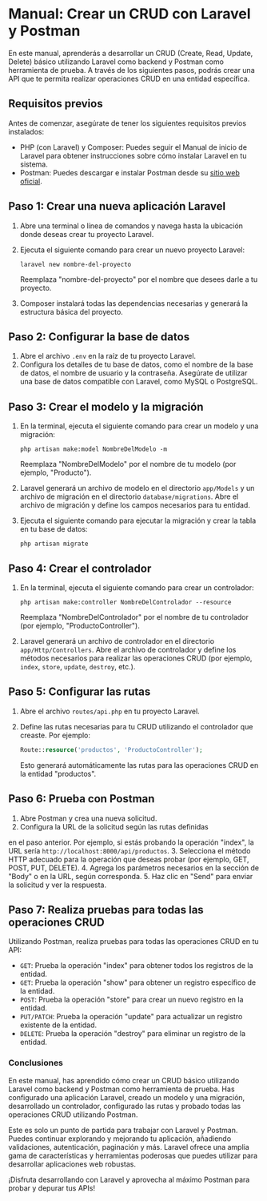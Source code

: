 # Manual: Crear un CRUD con Laravel y Postman

En este manual, aprenderás a desarrollar un CRUD (Create, Read, Update, Delete) básico utilizando Laravel como backend y Postman como herramienta de prueba. A través de los siguientes pasos, podrás crear una API que te permita realizar operaciones CRUD en una entidad específica.

## Requisitos previos

Antes de comenzar, asegúrate de tener los siguientes requisitos previos instalados:

- PHP (con Laravel) y Composer: Puedes seguir el Manual de inicio de Laravel para obtener instrucciones sobre cómo instalar Laravel en tu sistema.
- Postman: Puedes descargar e instalar Postman desde su [sitio web oficial](https://www.postman.com).

## Paso 1: Crear una nueva aplicación Laravel

1. Abre una terminal o línea de comandos y navega hasta la ubicación donde deseas crear tu proyecto Laravel.
2. Ejecuta el siguiente comando para crear un nuevo proyecto Laravel:

   ```
   laravel new nombre-del-proyecto
   ```

   Reemplaza "nombre-del-proyecto" por el nombre que desees darle a tu proyecto.

3. Composer instalará todas las dependencias necesarias y generará la estructura básica del proyecto.

## Paso 2: Configurar la base de datos

1. Abre el archivo `.env` en la raíz de tu proyecto Laravel.
2. Configura los detalles de tu base de datos, como el nombre de la base de datos, el nombre de usuario y la contraseña. Asegúrate de utilizar una base de datos compatible con Laravel, como MySQL o PostgreSQL.

## Paso 3: Crear el modelo y la migración

1. En la terminal, ejecuta el siguiente comando para crear un modelo y una migración:

   ```
   php artisan make:model NombreDelModelo -m
   ```

   Reemplaza "NombreDelModelo" por el nombre de tu modelo (por ejemplo, "Producto").

2. Laravel generará un archivo de modelo en el directorio `app/Models` y un archivo de migración en el directorio `database/migrations`. Abre el archivo de migración y define los campos necesarios para tu entidad.

3. Ejecuta el siguiente comando para ejecutar la migración y crear la tabla en tu base de datos:

   ```
   php artisan migrate
   ```

## Paso 4: Crear el controlador

1. En la terminal, ejecuta el siguiente comando para crear un controlador:

   ```
   php artisan make:controller NombreDelControlador --resource
   ```

   Reemplaza "NombreDelControlador" por el nombre de tu controlador (por ejemplo, "ProductoController").

2. Laravel generará un archivo de controlador en el directorio `app/Http/Controllers`. Abre el archivo de controlador y define los métodos necesarios para realizar las operaciones CRUD (por ejemplo, `index`, `store`, `update`, `destroy`, etc.).

## Paso 5: Configurar las rutas

1. Abre el archivo `routes/api.php` en tu proyecto Laravel.
2. Define las rutas necesarias para tu CRUD utilizando el controlador que creaste. Por ejemplo:

   ```php
   Route::resource('productos', 'ProductoController');
   ```

   Esto generará automáticamente las rutas para las operaciones CRUD en la entidad "productos".

## Paso 6: Prueba con Postman

1. Abre Postman y crea una nueva solicitud.
2. Configura la URL de la solicitud según las rutas definidas

 en el paso anterior. Por ejemplo, si estás probando la operación "index", la URL sería `http://localhost:8000/api/productos`.
3. Selecciona el método HTTP adecuado para la operación que deseas probar (por ejemplo, GET, POST, PUT, DELETE).
4. Agrega los parámetros necesarios en la sección de "Body" o en la URL, según corresponda.
5. Haz clic en "Send" para enviar la solicitud y ver la respuesta.

## Paso 7: Realiza pruebas para todas las operaciones CRUD

Utilizando Postman, realiza pruebas para todas las operaciones CRUD en tu API:

- `GET`: Prueba la operación "index" para obtener todos los registros de la entidad.
- `GET`: Prueba la operación "show" para obtener un registro específico de la entidad.
- `POST`: Prueba la operación "store" para crear un nuevo registro en la entidad.
- `PUT/PATCH`: Prueba la operación "update" para actualizar un registro existente de la entidad.
- `DELETE`: Prueba la operación "destroy" para eliminar un registro de la entidad.

### Conclusiones

En este manual, has aprendido cómo crear un CRUD básico utilizando Laravel como backend y Postman como herramienta de prueba. Has configurado una aplicación Laravel, creado un modelo y una migración, desarrollado un controlador, configurado las rutas y probado todas las operaciones CRUD utilizando Postman.

Este es solo un punto de partida para trabajar con Laravel y Postman. Puedes continuar explorando y mejorando tu aplicación, añadiendo validaciones, autenticación, paginación y más. Laravel ofrece una amplia gama de características y herramientas poderosas que puedes utilizar para desarrollar aplicaciones web robustas.

¡Disfruta desarrollando con Laravel y aprovecha al máximo Postman para probar y depurar tus APIs!
